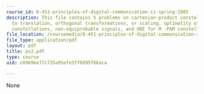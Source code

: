 ```yaml
---
course_id: 6-451-principles-of-digital-communication-ii-spring-2005
description: This file contains 5 problems on cartesian-product constellations, invariance
  to translation, orthogonal transformations, or scaling, optimality of zero-mean
  constellations, non-equiprobable signals, and UBE for M -PAM constellations.
file_location: /coursemedia/6-451-principles-of-digital-communication-ii-spring-2005/c0969ee77c735a95efe3ff6895f66aca_ps2.pdf
file_type: application/pdf
layout: pdf
title: ps2.pdf
type: course
uid: c0969ee77c735a95efe3ff6895f66aca

---
```

None